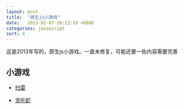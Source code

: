 ```yaml
---
layout: post
title:  "原生js小游戏"
date:   2013-02-07 16:12:19 +0800
categories: javascript
sort: 4
---
```


这是2013年写的，原生js小游戏。一直未修复，可能还要一些内容需要完善

## 小游戏

- [扫雷](/widget/jsGame/minesweepergame/MinesweeperGame.html)

- [贪吃蛇](/widget/jsGame/snakegame/JSSnakeGame.html)
